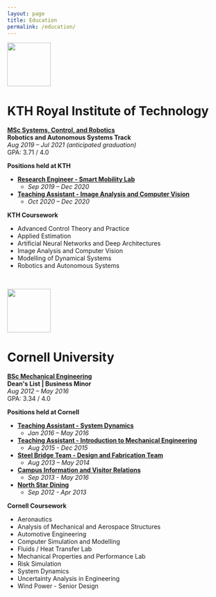 ```yaml
---
layout: page
title: Education
permalink: /education/
---
```



<p align="left">
  <a href="https://www.kth.se/en">
    <img src="../img/logos/kth_logo.png" height="100">
  </a>
</p>

# KTH Royal Institute of Technology

**[MSc Systems, Control, and Robotics](https://www.kth.se/en/studies/master/systems-control-robotics/description-1.8733)** <br>
**Robotics and Autonomous Systems Track** <br>
*Aug 2019 – Jul 2021 (anticipated graduation)* <br>
GPA: 3.71 / 4.0 <br>

**Positions held at KTH** <br>

 * **[Research Engineer - Smart Mobility Lab](/experience/)** <br>
   * *Sep 2019 – Dec 2020* <br>
 * **[Teaching Assistant - Image Analysis and Computer Vision](/experience/)** <br>
   * *Oct 2020 – Dec 2020* <br>

**KTH Coursework** <br>
 * Advanced Control Theory and Practice
 * Applied Estimation
 * Artificial Neural Networks and Deep Architectures
 * Image Analysis and Computer Vision
 * Modelling of Dynamical Systems
 * Robotics and Autonomous Systems

<br>

<p align="left">
  <a href="https://www.cornell.edu/">
    <img src="../img/logos/cornell_logo.gif" height="100">
  </a>
</p>

# Cornell University

**[BSc Mechanical Engineering](https://www.mae.cornell.edu/mae)** <br>
**Dean's List | Business Minor** <br>
*Aug 2012 – May 2016* <br>
GPA: 3.34 / 4.0 <br>

**Positions held at Cornell** <br>

 * **[Teaching Assistant - System Dynamics](/experience/)** <br>
   * *Jan 2016 – May 2016* <br>
 * **[Teaching Assistant - Introduction to Mechanical Engineering](/experience/)** <br>
   * *Aug 2015 - Dec 2015* <br>
 * **[Steel Bridge Team - Design and Fabrication Team](/experience/)** <br>
   * *Aug 2013 – May 2014* <br>
 * **[Campus Information and Visitor Relations](https://universityrelations.cornell.edu/visitor-relations/)**
   * *Sep 2013 - May 2016*
 * **[North Star Dining](https://scl.cornell.edu/residential-life/dining/eateries-menus/dining-rooms/north-star-dining-room)**
   * *Sep 2012 - Apr 2013*

**Cornell Coursework** <br>
 * Aeronautics
 * Analysis of Mechanical and Aerospace Structures
 * Automotive Engineering
 * Computer Simulation and Modelling
 * Fluids / Heat Transfer Lab
 * Mechanical Properties and Performance Lab
 * Risk Simulation
 * System Dynamics
 * Uncertainty Analysis in Engineering
 * Wind Power - Senior Design